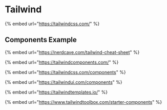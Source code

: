 # Tailwind

{% embed url="https://tailwindcss.com/" %}

## Components Example

{% embed url="https://nerdcave.com/tailwind-cheat-sheet" %}

{% embed url="https://tailwindcomponents.com/" %}

{% embed url="https://tailwindcss.com/components" %}

{% embed url="https://tailwindui.com/components" %}

{% embed url="https://tailwindtemplates.io/" %}

{% embed url="https://www.tailwindtoolbox.com/starter-components" %}



